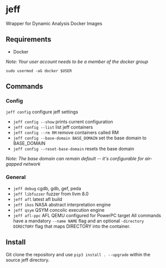 # jeff
Wrapper for Dynamic Analysis Docker Images

## Requirements
- Docker

*Note: Your user account needs to be a member of the docker group*

```sudo usermod -aG docker $USER```

## Commands
### Config
```jeff config``` configure jeff settings
- ```jeff config --show``` prints current configuration
- ```jeff config --list``` list jeff containers
- ```jeff config --rm RM``` remove containers called RM
- ```jeff config --base-domain BASE_DOMAIN``` set the base domain to BASE_DOMAIN
- ```jeff config --reset-base-domain``` resets the base domain

*Note: The base domain can remain default -- it's configurable for air-gapped network*

### General
- ```jeff debug``` cgdb, gdb, gef, peda
- ```jeff libfuzzer``` fuzzer from llvm 8.0
- ```jeff afl``` latest afl build
- ```jeff ikos``` NASA abstract interpretation  engine
- ```jeff qsym``` QSYM concolic execution engine
- ```jeff afl-ppc``` AFL QEMU configured for PowerPC target
All commands have a mandatory ```--name NAME``` flag and an optional ```-directory DIRECTORY``` flag that maps DIRECTORY into the container.

## Install
Git clone the repository and use ```pip3 install . --upgrade``` within the source jeff directory.
